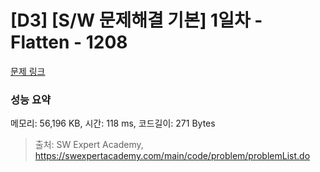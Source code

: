 # [D3] [S/W 문제해결 기본] 1일차 - Flatten - 1208 

[문제 링크](https://swexpertacademy.com/main/code/problem/problemDetail.do?contestProbId=AV139KOaABgCFAYh) 

### 성능 요약

메모리: 56,196 KB, 시간: 118 ms, 코드길이: 271 Bytes



> 출처: SW Expert Academy, https://swexpertacademy.com/main/code/problem/problemList.do